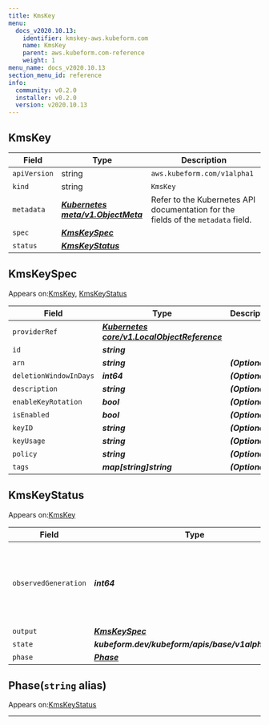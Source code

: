 ```yaml
---
title: KmsKey
menu:
  docs_v2020.10.13:
    identifier: kmskey-aws.kubeform.com
    name: KmsKey
    parent: aws.kubeform.com-reference
    weight: 1
menu_name: docs_v2020.10.13
section_menu_id: reference
info:
  community: v0.2.0
  installer: v0.2.0
  version: v2020.10.13
---
```


## KmsKey
| Field | Type | Description |
| ------ | ----- | ----------- |
| `apiVersion` | string | `aws.kubeform.com/v1alpha1` |
|    `kind` | string | `KmsKey` |
| `metadata` | ***[Kubernetes meta/v1.ObjectMeta](https://kubernetes.io/docs/reference/generated/kubernetes-api/v1.13/#objectmeta-v1-meta)***|Refer to the Kubernetes API documentation for the fields of the `metadata` field.|
| `spec` | ***[KmsKeySpec](#kmskeyspec)***||
| `status` | ***[KmsKeyStatus](#kmskeystatus)***||
## KmsKeySpec

Appears on:[KmsKey](#kmskey), [KmsKeyStatus](#kmskeystatus)

| Field | Type | Description |
| ------ | ----- | ----------- |
| `providerRef` | ***[Kubernetes core/v1.LocalObjectReference](https://kubernetes.io/docs/reference/generated/kubernetes-api/v1.13/#localobjectreference-v1-core)***||
| `id` | ***string***||
| `arn` | ***string***| ***(Optional)*** |
| `deletionWindowInDays` | ***int64***| ***(Optional)*** |
| `description` | ***string***| ***(Optional)*** |
| `enableKeyRotation` | ***bool***| ***(Optional)*** |
| `isEnabled` | ***bool***| ***(Optional)*** |
| `keyID` | ***string***| ***(Optional)*** |
| `keyUsage` | ***string***| ***(Optional)*** |
| `policy` | ***string***| ***(Optional)*** |
| `tags` | ***map[string]string***| ***(Optional)*** |
## KmsKeyStatus

Appears on:[KmsKey](#kmskey)

| Field | Type | Description |
| ------ | ----- | ----------- |
| `observedGeneration` | ***int64***| ***(Optional)*** Resource generation, which is updated on mutation by the API Server.|
| `output` | ***[KmsKeySpec](#kmskeyspec)***| ***(Optional)*** |
| `state` | ***kubeform.dev/kubeform/apis/base/v1alpha1.State***| ***(Optional)*** |
| `phase` | ***[Phase](#phase)***| ***(Optional)*** |
## Phase(`string` alias)

Appears on:[KmsKeyStatus](#kmskeystatus)

---
